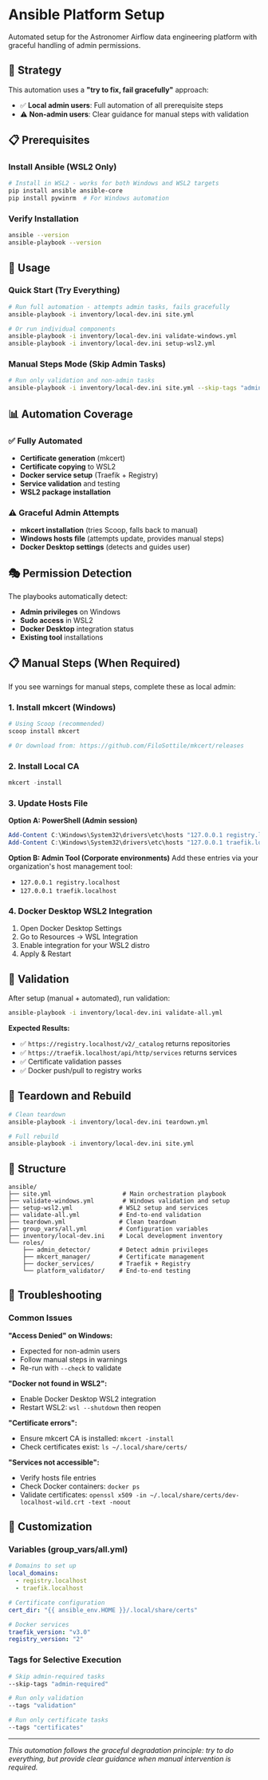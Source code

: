 # Ansible Platform Setup

Automated setup for the Astronomer Airflow data engineering platform with graceful handling of admin permissions.

## 🎯 Strategy

This automation uses a **"try to fix, fail gracefully"** approach:
- ✅ **Local admin users**: Full automation of all prerequisite steps
- ⚠️ **Non-admin users**: Clear guidance for manual steps with validation

## 📋 Prerequisites

### Install Ansible (WSL2 Only)
```bash
# Install in WSL2 - works for both Windows and WSL2 targets
pip install ansible ansible-core
pip install pywinrm  # For Windows automation
```

### Verify Installation
```bash
ansible --version
ansible-playbook --version
```

## 🚀 Usage

### Quick Start (Try Everything)
```bash
# Run full automation - attempts admin tasks, fails gracefully
ansible-playbook -i inventory/local-dev.ini site.yml

# Or run individual components
ansible-playbook -i inventory/local-dev.ini validate-windows.yml
ansible-playbook -i inventory/local-dev.ini setup-wsl2.yml
```

### Manual Steps Mode (Skip Admin Tasks)
```bash
# Run only validation and non-admin tasks
ansible-playbook -i inventory/local-dev.ini site.yml --skip-tags "admin-required"
```

## 📊 Automation Coverage

### ✅ Fully Automated
- **Certificate generation** (mkcert)
- **Certificate copying** to WSL2
- **Docker service setup** (Traefik + Registry)
- **Service validation** and testing
- **WSL2 package installation**

### ⚠️ Graceful Admin Attempts
- **mkcert installation** (tries Scoop, falls back to manual)
- **Windows hosts file** (attempts update, provides manual steps)
- **Docker Desktop settings** (detects and guides user)

## 🎭 Permission Detection

The playbooks automatically detect:
- **Admin privileges** on Windows
- **Sudo access** in WSL2
- **Docker Desktop** integration status
- **Existing tool** installations

## 📋 Manual Steps (When Required)

If you see warnings for manual steps, complete these as local admin:

### 1. Install mkcert (Windows)
```powershell
# Using Scoop (recommended)
scoop install mkcert

# Or download from: https://github.com/FiloSottile/mkcert/releases
```

### 2. Install Local CA
```powershell
mkcert -install
```

### 3. Update Hosts File
**Option A: PowerShell (Admin session)**
```powershell
Add-Content C:\Windows\System32\drivers\etc\hosts "127.0.0.1 registry.localhost"
Add-Content C:\Windows\System32\drivers\etc\hosts "127.0.0.1 traefik.localhost"
```

**Option B: Admin Tool (Corporate environments)**
Add these entries via your organization's host management tool:
- `127.0.0.1 registry.localhost`
- `127.0.0.1 traefik.localhost`

### 4. Docker Desktop WSL2 Integration
1. Open Docker Desktop Settings
2. Go to Resources → WSL Integration
3. Enable integration for your WSL2 distro
4. Apply & Restart

## 🧪 Validation

After setup (manual + automated), run validation:
```bash
ansible-playbook -i inventory/local-dev.ini validate-all.yml
```

**Expected Results:**
- ✅ `https://registry.localhost/v2/_catalog` returns repositories
- ✅ `https://traefik.localhost/api/http/services` returns services
- ✅ Certificate validation passes
- ✅ Docker push/pull to registry works

## 🔄 Teardown and Rebuild

```bash
# Clean teardown
ansible-playbook -i inventory/local-dev.ini teardown.yml

# Full rebuild
ansible-playbook -i inventory/local-dev.ini site.yml
```

## 📁 Structure

```
ansible/
├── site.yml                    # Main orchestration playbook
├── validate-windows.yml        # Windows validation and setup
├── setup-wsl2.yml             # WSL2 setup and services
├── validate-all.yml           # End-to-end validation
├── teardown.yml               # Clean teardown
├── group_vars/all.yml         # Configuration variables
├── inventory/local-dev.ini    # Local development inventory
└── roles/
    ├── admin_detector/        # Detect admin privileges
    ├── mkcert_manager/        # Certificate management
    ├── docker_services/       # Traefik + Registry
    └── platform_validator/    # End-to-end testing
```

## 🐛 Troubleshooting

### Common Issues

**"Access Denied" on Windows:**
- Expected for non-admin users
- Follow manual steps in warnings
- Re-run with `--check` to validate

**"Docker not found in WSL2":**
- Enable Docker Desktop WSL2 integration
- Restart WSL2: `wsl --shutdown` then reopen

**"Certificate errors":**
- Ensure mkcert CA is installed: `mkcert -install`
- Check certificates exist: `ls ~/.local/share/certs/`

**"Services not accessible":**
- Verify hosts file entries
- Check Docker containers: `docker ps`
- Validate certificates: `openssl x509 -in ~/.local/share/certs/dev-localhost-wild.crt -text -noout`

## 🔧 Customization

### Variables (group_vars/all.yml)
```yaml
# Domains to set up
local_domains:
  - registry.localhost
  - traefik.localhost

# Certificate configuration
cert_dir: "{{ ansible_env.HOME }}/.local/share/certs"

# Docker services
traefik_version: "v3.0"
registry_version: "2"
```

### Tags for Selective Execution
```bash
# Skip admin-required tasks
--skip-tags "admin-required"

# Run only validation
--tags "validation"

# Run only certificate tasks
--tags "certificates"
```

---

*This automation follows the graceful degradation principle: try to do everything, but provide clear guidance when manual intervention is required.*